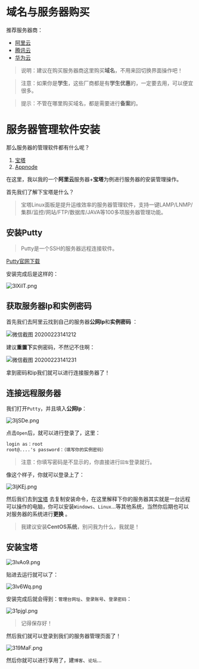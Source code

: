 # 域名与服务器购买

推荐服务器商：

- [阿里云](https://www.aliyun.com/)
- [腾讯云](https://cloud.tencent.com/)
- [华为云](https://www.huaweicloud.com/)

> 说明：建议在购买服务器商这里购买**域名**，不用来回切换界面操作吧！

> 注意：如果你是**学生**，这些厂商都是有**学生优惠**的，一定要去用，可以便宜很多。

> 提示：不管在哪里购买域名，都是需要进行**备案**的。

# 服务器管理软件安装

那么服务器的管理软件都有什么呢？

1. [宝塔](https://www.bt.cn/)
2. [Appnode](https://www.appnode.com/)

在这里，我以我的一个**阿里云**服务器+**宝塔**为例进行服务器的安装管理操作。

首先我们了解下宝塔是什么？

> 宝塔Linux面板是提升运维效率的服务器管理软件，支持一键LAMP/LNMP/集群/监控/网站/FTP/数据库/JAVA等100多项服务器管理功能。

## 安装Putty

> Putty是一个SSH的服务器远程连接软件。

[Putty官网下载](https://www.chiark.greenend.org.uk/~sgtatham/putty/latest.html)

安装完成后是这样的：

<img src="https://s2.ax1x.com/2020/02/23/3lXilT.png" alt="3lXilT.png" border="0" />

## 获取服务器Ip和实例密码

首先我们去阿里云找到自己的服务器**公网Ip**和**实例密码** ：

<img src="https://s2.ax1x.com/2020/02/23/3lXd9P.png" alt="微信截图 20200223141212" border="0">

建议**重置下**实例密码，不然记不住啊：

<img src="https://s2.ax1x.com/2020/02/23/3lXw1f.png" alt="微信截图 20200223141231" border="0">

拿到密码和ip我们就可以进行连接服务器了！

## 连接远程服务器

我们打开`Putty`，并且填入**公网Ip**：

<img src="https://s2.ax1x.com/2020/02/23/3ljSDe.png" alt="3ljSDe.png" border="0" />

点击`Open`后，就可以进行登录了，这里：

```html
login as：root
root@....'s password：（填写你的实例密码）
```

> 注意：你填写密码是不显示的，你直接进行`回车`登录就行。

像这个样子，你就可以登录上了：

<img src="https://s2.ax1x.com/2020/02/23/3ljKEj.png" alt="3ljKEj.png" border="0" />

然后我们去到[宝塔](https://www.bt.cn/) 去复制安装命令，在这里解释下你的服务器其实就是一台远程可以操作的电脑，你可以安装`Windows`、`Linux`...等其他系统，当然你后期也可以对服务器的系统进行**更换** 。

> 我建议安装**CentOS系统**，别问我为什么，我就是！


## 安装宝塔

<img src="https://s2.ax1x.com/2020/02/23/3lvAo9.png" alt="3lvAo9.png" border="0" />

贴进去运行就可以了：

<img src="https://s2.ax1x.com/2020/02/23/3lv6Wq.png" alt="3lv6Wq.png" border="0" />

安装完成后就会得到：`管理台网址`、`登录账号`、`登录密码`：

<img src="https://s2.ax1x.com/2020/02/23/31pjgI.png" alt="31pjgI.png" border="0" />

> 记得保存好！

然后我们就可以登录到我们的服务器管理页面了！

<img src="https://s2.ax1x.com/2020/02/23/319MaF.png" alt="319MaF.png" border="0" />

然后你就可以进行享用了，建`博客`、`论坛`...






